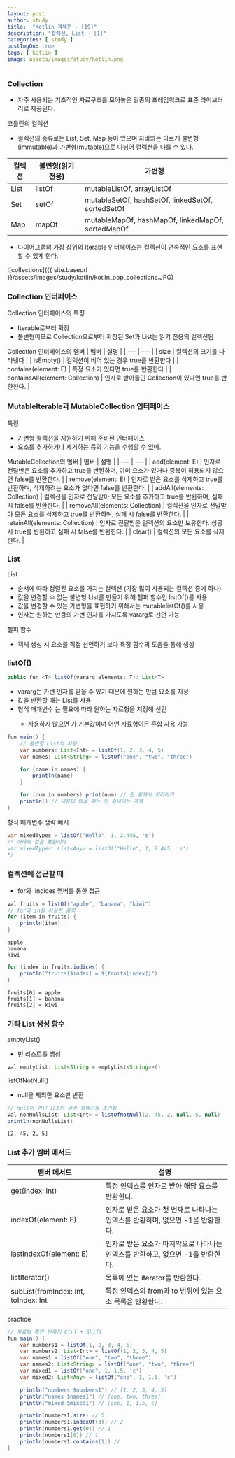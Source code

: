 ```yaml
---
layout: post
author: study
title:  "Kotlin 객체편 - [19]"
description: "컬렉션, List - [1]"
categories: [ study ]
postImgOn: true
tags: [ kotlin ]
image: assets/images/study/kotlin.png
---
```



### Collection

- 자주 사용되는 기초적인 자료구조를 모아놓은 일종의 프레임워크로 표준 라이브러리로 제공된다.

코틀린의 컬렉션
- 컬렉션의 종류로는 List, Set, Map 등이 있으며 자바와는 다르게 불변형(immutable)과 가변형(mutable)으로 나뉘어 컬렉션을 다룰 수 있다.

| 컬렉션 | 불변형(읽기 전용) | 가변형 |
| --- | --- | --- |
| List | listOf | mutableListOf, arrayListOf |
| Set | setOf | mutableSetOf, hashSetOf, linkedSetOf, sortedSetOf |
| Map | mapOf | mutableMapOf, hashMapOf, linkedMapOf, sortedMapOf |


- 다이어그램의 가장 상위의 Iterable 인터페이스는 컬렉션이 연속적인 요소를 표현 할 수 있게 한다.

![collections]({{ site.baseurl }}/assets/images/study/kotlin/kotlin_oop_collections.JPG)


### Collection 인터페이스

Collection 인터페이스의 특징
- Iterable로부터 확장
- 불변형이므로 Collection으로부터 확장된 Set과 List는 읽기 전용의 컬렉션됨

Collection 인터페이스의 멤버
| 멤버 | 설명 |
| --- | --- |
| size | 컬렉션의 크기를 나타낸다 |
| isEmpty() | 컬렉션이 비어 있는 경우 true를 반환한다 |
| contains(element: E) | 특정 요소가 있다면 true를 반환한다 |
| containsAll(element: Collection<E>) | 인자로 받아들인 Collection이 있다면 true를 반환한다. |


### MutableIterable과 MutableCollection 인터페이스
특징
- 가변형 컬렉션을 지원하기 위해 준비된 인터페이스
- 요소를 추가하거나 제거하는 등의 기능을 수행할 수 있따.

MutableCollection의 멤버
| 멤버 | 설명 |
| --- | --- |
| add(element: E) | 인자로 전달반은 요소를 추가하고 true를 반환하며, 이미 요소가 있거나 중복이 허용되지 않으면 false를 반환한다. |
| remove(element: E) | 인자로 받은 요소를 삭제하고 true를 반환하며, 삭제하려는 요소가 없다면 false를 반환한다. |
| addAll(elements: Collection<E>) | 컬렉션을 인자로 전달받아 모든 요소를 추가하고 true를 반환하며, 실패 시 false를 반환한다. |
| removeAll(elements: Collection<E>) | 컬렉션을 인자로 전달받아 모든 요소를 삭제하고 true를 반환하며, 실패 시 false를 반환한다. |
| retainAll(elements: Collection<E>) | 인자로 전달받은 컬렉션의 요소만 보유한다. 성공 시 true를 반환하고 실패 시 false를 반환한다. |
| clear() | 컬렉션의 모든 요소를 삭제한다. |


### List
List
- 순서에 따라 정렬된 요소를 가지는 컬렉션 (가장 많이 사용되는 컬렉션 중에 하나)
- 값을 변경할 수 없는 불변형 List를 만들기 위해 헬퍼 함수인 listOf()를 사용
- 값을 변경할 수 있는 가변형을 표현하기 위해서는 mutablelistOf()를 사용
- 인자는 원하는 만큼의 가변 인자를 가지도록 vararg로 선언 가능

헬퍼 함수
- 객체 생성 시 요소를 직접 선언하기 보다 특정 함수의 도움을 통해 생성


### listOf()
```java
public fun <T> listOf(vararg elements: T): List<T>
```
- vararg는 가변 인자를 받을 수 있기 때문에 원하는 만큼 요소를 지정
- 값을 반환할 때는 List<T>를 사용
- 형식 매개변수 <T>는 필요에 따라 원하는 자료형을 지정해 선언
    - 사용하지 않으면 <Any>가 기본값이며 어떤 자료형이든 혼합 사용 가능

```java
fun main() {
    // 불변형 List의 사용
    var numbers: List<Int> = listOf(1, 2, 3, 4, 5)
    var names: List<String> = listOf("one", "two", "three")

    for (name in names) {
        println(name)
    }

    for (num in numbers) print(num) // 한 줄에서 처리하기
    println() // 내용이 없을 때는 한 줄내리는 개행
}
```

형식 매개변수 생략 예시
```java
var mixedTypes = listOf("Hello", 1, 2.445, 's')
/* 아래와 같은 표현이다
var mixedTypes: List<Any> = listOf("Hello", 1, 2.445, 's')
*/
```

### 컬렉션에 접근할 때
- for와 .indices 멤버를 통한 접근
```java
val fruits = listOf("apple", "banana", "kiwi")
// for과 in을 사용한 출력
for (item in fruits) {
    println(item)
}
```
```
apple
banana
kiwi
```

```java
for (index in fruits.indices) {
    println("fruits[$index] = ${fruits[index]}")
}
```
```
fruits[0] = apple
fruits[1] = banana
fruits[2] = kiwi
```


### 기타 List 생성 함수

emptyList()
- 빈 리스트를 생성
```java
val emptyList: List<String = emptyList<String>>()
```

listOfNotNull()
- null을 제외한 요소만 반환
```java
// null이 아닌 요소만 골라 컬렉션을 초기화
val nonNullsList: List<Int> = listOfNotNull(2, 45, 2, null, 5, null)
println(nonNullsList)
```
```
[2, 45, 2, 5]
```

### List 추가 멤버 메서드

| 멤버 메서드 | 설명 |
| --- | --- |
| get(index: Int) | 특정 인덱스를 인자로 받아 해당 요소를 반환한다. |
| indexOf(element: E) | 인자로 받은 요소가 첫 번째로 나타나는 인덱스를 반환하며, 없으면 -1을 반환한다. |
| lastIndexOf(element: E) | 인자로 받은 요소가 마지막으로 나타나는 인덱스를 반환하고, 없으면 -1을 반환한다. |
| listIterator() | 목록에 있는 iterator를 반환한다. |
|  subList(fromIndex: Int, toIndex: Int| 특정 인덱스의 from과 to 범위에 있는 요소 목록을 반환한다. |

practice
```java
// 자료형 확인 단축기 Ctrl + Shift
fun main() {
    var numbers1 = listOf(1, 2, 3, 4, 5)
    var numbers2: List<Int> = listOf(1, 2, 3, 4, 5)
    var names1 = listOf("one", "two", "three")
    var names2: List<String> = listOf("one", "two", "three")
    var mixed1 = listOf("one", 1, 1.5, 'c')
    var mixed2: List<Any> = listOf("one", 1, 1.5, 'c')

    println("numbers $numbers1") // [1, 2, 3, 4, 5]
    println("names $names1") // [one, two, three]
    println("mixed $mixed1") // [one, 1, 1.5, c]

    println(numbers1.size) // 5
    println(numbers1.indexOf(3)) // 2
    println(numbers1.get(0)) // 1
    println(numbers1[0]) // 1
    println(numbers1.contains(1)) // 
}
```